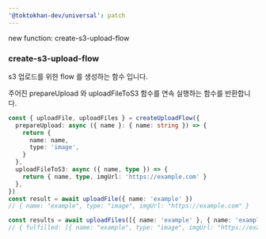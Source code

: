 ```yaml
---
'@toktokhan-dev/universal': patch
---
```


new function: create-s3-upload-flow

### create-s3-upload-flow

s3 업로드를 위한 flow 를 생성하는 함수 입니다.

주어진 prepareUpload 와 uploadFileToS3 함수를 연속 실행하는 함수를 반환합니다.

```ts
const { uploadFile, uploadFiles } = createUploadFlow({
  prepareUpload: async ({ name }: { name: string }) => {
    return {
      name: name,
      type: 'image',
    }
  },
  uploadFileToS3: async ({ name, type }) => {
    return { name, type, imgUrl: 'https://example.com' }
  },
})
const result = await uploadFile({ name: 'example' })
// { name: "example", type: "image", imgUrl: "https://example.com" }

const results = await uploadFiles([{ name: 'example' }, { name: 'example2' }])
// { fulfilled: [{ name: "example", type: "image", imgUrl: "https://example.com" } , ...], rejected: [] }
```
